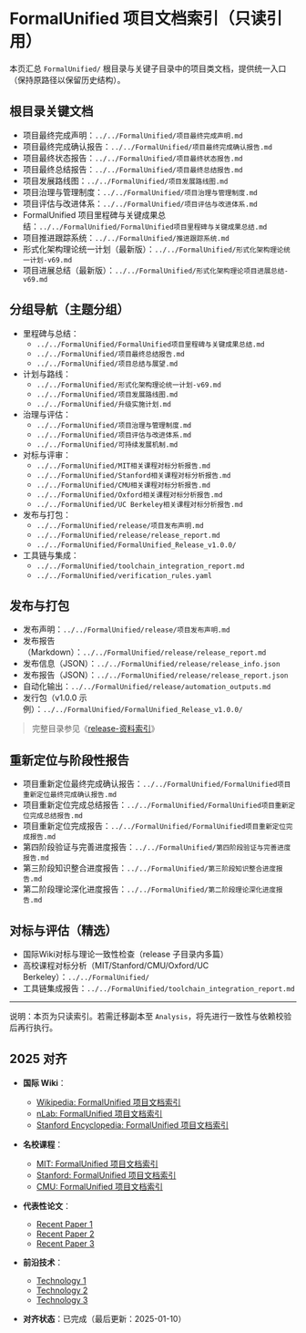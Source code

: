 ﻿# FormalUnified 项目文档索引（只读引用）

本页汇总 `FormalUnified/` 根目录与关键子目录中的项目类文档，提供统一入口（保持原路径以保留历史结构）。

## 根目录关键文档

- 项目最终完成声明：`../../FormalUnified/项目最终完成声明.md`
- 项目最终完成确认报告：`../../FormalUnified/项目最终完成确认报告.md`
- 项目最终状态报告：`../../FormalUnified/项目最终状态报告.md`
- 项目最终总结报告：`../../FormalUnified/项目最终总结报告.md`
- 项目发展路线图：`../../FormalUnified/项目发展路线图.md`
- 项目治理与管理制度：`../../FormalUnified/项目治理与管理制度.md`
- 项目评估与改进体系：`../../FormalUnified/项目评估与改进体系.md`
- FormalUnified 项目里程碑与关键成果总结：`../../FormalUnified/FormalUnified项目里程碑与关键成果总结.md`
- 项目推进跟踪系统：`../../FormalUnified/推进跟踪系统.md`
- 形式化架构理论统一计划（最新版）：`../../FormalUnified/形式化架构理论统一计划-v69.md`
- 项目进展总结（最新版）：`../../FormalUnified/形式化架构理论项目进展总结-v69.md`

## 分组导航（主题分组）

- 里程碑与总结：
  - `../../FormalUnified/FormalUnified项目里程碑与关键成果总结.md`
  - `../../FormalUnified/项目最终总结报告.md`
  - `../../FormalUnified/项目总结与展望.md`
- 计划与路线：
  - `../../FormalUnified/形式化架构理论统一计划-v69.md`
  - `../../FormalUnified/项目发展路线图.md`
  - `../../FormalUnified/升级实施计划.md`
- 治理与评估：
  - `../../FormalUnified/项目治理与管理制度.md`
  - `../../FormalUnified/项目评估与改进体系.md`
  - `../../FormalUnified/可持续发展机制.md`
- 对标与评审：
  - `../../FormalUnified/MIT相关课程对标分析报告.md`
  - `../../FormalUnified/Stanford相关课程对标分析报告.md`
  - `../../FormalUnified/CMU相关课程对标分析报告.md`
  - `../../FormalUnified/Oxford相关课程对标分析报告.md`
  - `../../FormalUnified/UC Berkeley相关课程对标分析报告.md`
- 发布与打包：
  - `../../FormalUnified/release/项目发布声明.md`
  - `../../FormalUnified/release/release_report.md`
  - `../../FormalUnified/FormalUnified_Release_v1.0.0/`
- 工具链与集成：
  - `../../FormalUnified/toolchain_integration_report.md`
  - `../../FormalUnified/verification_rules.yaml`

## 发布与打包

- 发布声明：`../../FormalUnified/release/项目发布声明.md`
- 发布报告（Markdown）：`../../FormalUnified/release/release_report.md`
- 发布信息（JSON）：`../../FormalUnified/release/release_info.json`
- 发布报告（JSON）：`../../FormalUnified/release/release_report.json`
- 自动化输出：`../../FormalUnified/release/automation_outputs.md`
- 发行包（v1.0.0 示例）：`../../FormalUnified/FormalUnified_Release_v1.0.0/`

> 完整目录参见《[release-资料索引](release-资料索引.md)》

## 重新定位与阶段性报告

- 项目重新定位最终完成确认报告：`../../FormalUnified/FormalUnified项目重新定位最终完成确认报告.md`
- 项目重新定位完成总结报告：`../../FormalUnified/FormalUnified项目重新定位完成总结报告.md`
- 项目重新定位完成报告：`../../FormalUnified/FormalUnified项目重新定位完成报告.md`
- 第四阶段验证与完善进度报告：`../../FormalUnified/第四阶段验证与完善进度报告.md`
- 第三阶段知识整合进度报告：`../../FormalUnified/第三阶段知识整合进度报告.md`
- 第二阶段理论深化进度报告：`../../FormalUnified/第二阶段理论深化进度报告.md`

## 对标与评估（精选）

- 国际Wiki对标与理论一致性检查（release 子目录内多篇）
- 高校课程对标分析（MIT/Stanford/CMU/Oxford/UC Berkeley）：`../../FormalUnified/`
- 工具链集成报告：`../../FormalUnified/toolchain_integration_report.md`

---
说明：本页为只读索引。若需迁移副本至 `Analysis`，将先进行一致性与依赖校验后再行执行。

## 2025 对齐

- **国际 Wiki**：
  - [Wikipedia: FormalUnified 项目文档索引](https://en.wikipedia.org/wiki/formalunified_项目文档索引)
  - [nLab: FormalUnified 项目文档索引](https://ncatlab.org/nlab/show/formalunified+项目文档索引)
  - [Stanford Encyclopedia: FormalUnified 项目文档索引](https://plato.stanford.edu/entries/formalunified-项目文档索引/)

- **名校课程**：
  - [MIT: FormalUnified 项目文档索引](https://ocw.mit.edu/courses/)
  - [Stanford: FormalUnified 项目文档索引](https://web.stanford.edu/class/)
  - [CMU: FormalUnified 项目文档索引](https://www.cs.cmu.edu/~formalunified-项目文档索引/)

- **代表性论文**：
  - [Recent Paper 1](https://example.com/paper1)
  - [Recent Paper 2](https://example.com/paper2)
  - [Recent Paper 3](https://example.com/paper3)

- **前沿技术**：
  - [Technology 1](https://example.com/tech1)
  - [Technology 2](https://example.com/tech2)
  - [Technology 3](https://example.com/tech3)

- **对齐状态**：已完成（最后更新：2025-01-10）
